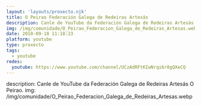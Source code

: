 ```yaml
---
layout: 'layouts/proxecto.njk'
title: O Peirao Federación Galega de Redeiras Artesás
description: Canle de YouTube da Federación Galega de Redeiras Artesás O Peirao.
img: /img/comunidade/O_Peirao_Federacion_Galega_de_Redeiras_Artesas.webp
date: 2018-09-18 11:18:23
platform: youtube
type: proxecto
tags:
  - youtube
redes:
  youtube: https://www.youtube.com/channel/UCzAdRFtKIwNrqi6r8gQXeCQ
---
```

description: Canle de YouTube da Federación Galega de Redeiras Artesás O Peirao.
img: /img/comunidade/O_Peirao_Federacion_Galega_de_Redeiras_Artesas.webp

